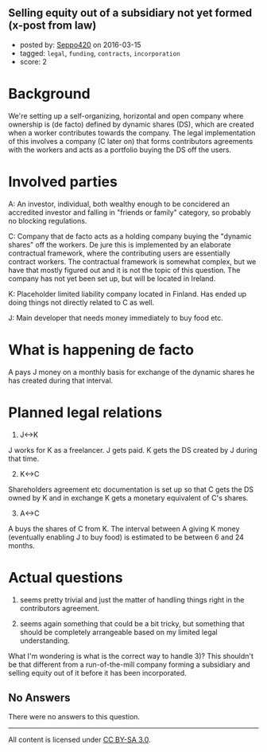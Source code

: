 ## Selling equity out of a subsidiary not yet formed (x-post from law)

- posted by: [Seppo420](https://stackexchange.com/users/1218250/seppo420) on 2016-03-15
- tagged: `legal`, `funding`, `contracts`, `incorporation`
- score: 2

# Background

We're setting up a self-organizing, horizontal and open company where ownership is (de facto) defined by dynamic shares (DS), which are created when a worker contributes towards the company. The legal implementation of this involves a company (C later on) that forms contributors agreements with the workers and acts as a portfolio buying the DS off the users. 

# Involved parties

A: An investor, individual, both wealthy enough to be concidered an accredited investor and falling in "friends or family" category, so probably no blocking regulations.

C: Company that de facto acts as a holding company buying the "dynamic shares" off the workers. De jure this is implemented by an elaborate contractual framework, where the contributing users are essentially contract workers. The contractual framework is somewhat complex, but we have that mostly figured out and it is not the topic of this question. The company has not yet been set up, but will be located in Ireland.

K: Placeholder limited liability company located in Finland. Has ended up doing things not directly related to C as well.

J: Main developer that needs money immediately to buy food etc.

# What is happening de facto

A pays J money on a monthly basis for exchange of the dynamic shares he has created during that interval.

# Planned legal relations


1) J<->K

J works for K as a freelancer. J gets paid. K gets the DS created by J during that time.

2) K<->C

Shareholders agreement etc documentation is set up so that C gets the DS owned by K and in exchange K gets a monetary equivalent of C's shares.

3) A<->C

A buys the shares of C from K. The interval between A giving K money (eventually enabling J to buy food) is estimated to be between 6 and 24 months.

# Actual questions

1) seems pretty trivial and just the matter of handling things right in the contributors agreement.

2) seems again something that could be a bit tricky, but something that should be completely arrangeable based on my limited legal understanding.

What I'm wondering is what is the correct way to handle 3)? This shouldn't be that different from a run-of-the-mill company forming a subsidiary and selling equity out of it before it has been incorporated.




## No Answers

There were no answers to this question.


---

All content is licensed under [CC BY-SA 3.0](https://creativecommons.org/licenses/by-sa/3.0/).
